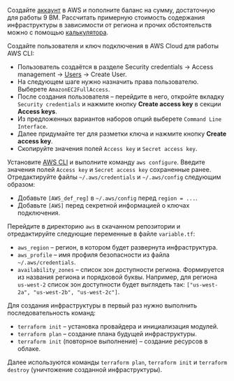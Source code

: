 Создайте [аккаунт](https://console.aws.amazon.com) в AWS и пополните баланс на сумму, достаточную для работы 9 ВМ. Рассчитать примерную стоимость содержания инфраструктуры в зависимости от региона и прочих обстоятельств можно с помощью [калькулятора](https://calculator.aws/#/createCalculator/ec2-enhancement).

Создайте пользователя и ключ подключения в AWS Cloud для работы AWS CLI:
* Пользователь создаётся в разделе Security credentials → Access management → [Users](https://console.aws.amazon.com/iam/home#/users) → Create User.
* На следующем шаге нужно назначить права пользователю. Выберете `AmazonEC2FullAccess`.
* После создания пользователя – перейдите в него, откройте вкладку `Security credentials` и нажмите кнопку **Create access key** в секции **Access keys**.
* Из предложенных вариантов наборов опций выберете `Command Line Interface`.
* Далее придумайте тег для разметки ключа и нажмите кнопку **Create access key**. 
* Скопируйте значения полей `Access key` и `Secret access key`.

Установите [AWS CLI](https://aws.amazon.com/cli/) и выполните команду `aws configure`. Введите значения полей `Access key` и `Secret access key` сохраненные ранее. Отредактируйте файлы `~/.aws/credentials` и `~/.aws/config` следующим образом:
* Добавьте `[AWS_def_reg]` в `~/.aws/config` перед `region = ...`.
* Добавьте `[AWS]` перед секретной информацией о ключах подключения.

Перейдите в директорию `aws` в скачанном репозитории и отредактируйте следующие переменные в файле `variable.tf`:
* `aws_region` – регион, в котором будет развернута инфраструктура.
* `aws_profile` – имя профиля безопасности из файла `~/.aws/credentials`.
* `availability_zones` – список зон доступности региона. Формируется из названия региона и порядковой буквы. Например, для региона `us-west-2` список зон доступности будет выглядеть так: `["us-west-2a", "us-west-2b", "us-west-2c"]`.

Для создания инфраструктуры в первый раз нужно выполнить последовательность команд:
* `terraform init` – установка провайдера и инициализация модулей.
* `terraform plan` – создание плана будущей инфраструктуры.
* `terraform init` (повторное выполнение) – создание ресурсов в облаке. 

Далее используются команды `terraform plan`, `terraform init` и `terraform destroy` (уничтожение созданной инфраструктуры).